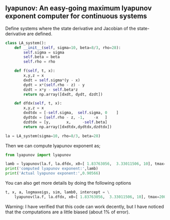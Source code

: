 
## lyapunov: An easy-going maximum lyapunov exponent computer for continuous systems
 
Define systems where the state derivative and Jacobian of the state-derivative are defined. 

```python
class LA_system():
    def __init__(self, sigma=10, beta=8/3, rho=28):
        self.sigma = sigma
        self.beta = beta
        self.rho = rho

    def f(self, t, x):
        x,y,z = x
        dxdt = self.sigma*(y - x)
        dydt = x*(self.rho - z) - y
        dzdt = x*y - self.beta*z
        return np.array([dxdt, dydt, dzdt])

    def dfdx(self, t, x):
        x,y,z = x
        dxdtdx = [-self.sigma,  self.sigma, 0    ]
        dydtdx = [self.rho - z, -1,    -x   ]
        dzdtdx = [y,       x,     -self.beta]
        return np.array([dxdtdx,dydtdx,dzdtdx])

la = LA_system(sigma=10, rho=8/3, beta=28)
```

Then we can compute lyapunov exponent as;

```python
from lyapunov import lyapunov

lamb = lyapunov(la.f, la.dfdx, x0=[ 1.83763056,  3.33011506, 10], tmax=200)
print('computed lyapunov exponent:',lamb)
print('Actual lyapunov exponent:',0.90566)
```

You can also get more details by doing the following options

```python
t, x, a, logmaxeigs, sim, lamb0, intercept = \
    lyapunov(la.f, la.dfdx, x0=[ 1.83763056,  3.33011506, 10], tmax=200, full_return=True, plot=True)
```

Warning: I have verified that this code can work decently, but I have noticed that the computations are a little biased (about 1% of error).

